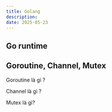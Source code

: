 ```yaml
---
title: Golang
description: 
date: 2025-05-23
---
```



## Go runtime

## Goroutine, Channel, Mutex 

Goroutine là gì ?

Channel là gì ?

Mutex là gì?

